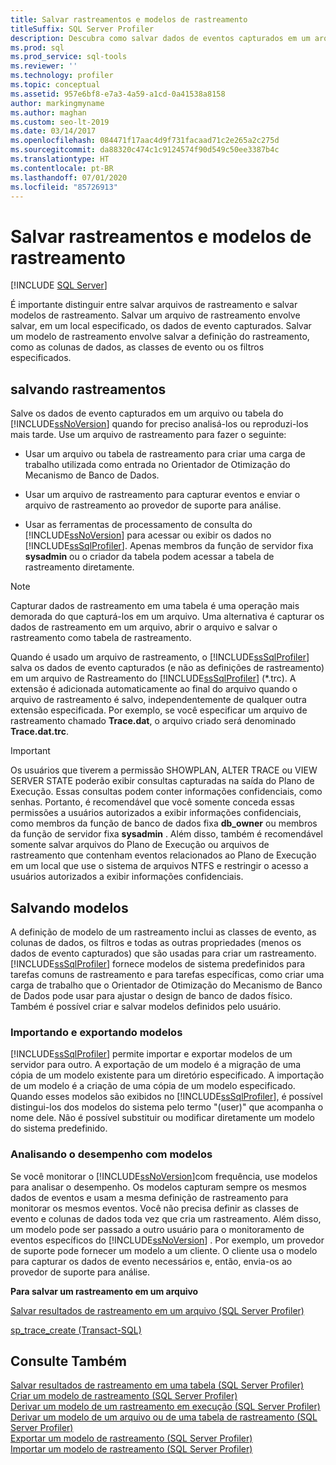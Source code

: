 ```yaml
---
title: Salvar rastreamentos e modelos de rastreamento
titleSuffix: SQL Server Profiler
description: Descubra como salvar dados de eventos capturados em um arquivo de rastreamento ou em uma tabela de banco de dados no SQL Server Profiler e como salvar modelos de rastreamento definidos pelo usuário.
ms.prod: sql
ms.prod_service: sql-tools
ms.reviewer: ''
ms.technology: profiler
ms.topic: conceptual
ms.assetid: 957e6bf8-e7a3-4a59-a1cd-0a41538a8158
author: markingmyname
ms.author: maghan
ms.custom: seo-lt-2019
ms.date: 03/14/2017
ms.openlocfilehash: 084471f17aac4d9f731facaad71c2e265a2c275d
ms.sourcegitcommit: da88320c474c1c9124574f90d549c50ee3387b4c
ms.translationtype: HT
ms.contentlocale: pt-BR
ms.lasthandoff: 07/01/2020
ms.locfileid: "85726913"
---
```

# <a name="save-traces-and-trace-templates"></a>Salvar rastreamentos e modelos de rastreamento

 [!INCLUDE [SQL Server](../../includes/applies-to-version/sqlserver.md)]

É importante distinguir entre salvar arquivos de rastreamento e salvar modelos de rastreamento. Salvar um arquivo de rastreamento envolve salvar, em um local especificado, os dados de evento capturados. Salvar um modelo de rastreamento envolve salvar a definição do rastreamento, como as colunas de dados, as classes de evento ou os filtros especificados.  
  
## <a name="saving-traces"></a>salvando rastreamentos  
 Salve os dados de evento capturados em um arquivo ou tabela do [!INCLUDE[ssNoVersion](../../includes/ssnoversion-md.md)] quando for preciso analisá-los ou reproduzi-los mais tarde. Use um arquivo de rastreamento para fazer o seguinte:  
  
-   Usar um arquivo ou tabela de rastreamento para criar uma carga de trabalho utilizada como entrada no Orientador de Otimização do Mecanismo de Banco de Dados.  
  
-   Usar um arquivo de rastreamento para capturar eventos e enviar o arquivo de rastreamento ao provedor de suporte para análise.  
  
-   Usar as ferramentas de processamento de consulta do [!INCLUDE[ssNoVersion](../../includes/ssnoversion-md.md)] para acessar ou exibir os dados no [!INCLUDE[ssSqlProfiler](../../includes/sssqlprofiler-md.md)]. Apenas membros da função de servidor fixa **sysadmin** ou o criador da tabela podem acessar a tabela de rastreamento diretamente.  
  
> [!NOTE]  
>  Capturar dados de rastreamento em uma tabela é uma operação mais demorada do que capturá-los em um arquivo. Uma alternativa é capturar os dados de rastreamento em um arquivo, abrir o arquivo e salvar o rastreamento como tabela de rastreamento.  
  
 Quando é usado um arquivo de rastreamento, o [!INCLUDE[ssSqlProfiler](../../includes/sssqlprofiler-md.md)] salva os dados de evento capturados (e não as definições de rastreamento) em um arquivo de Rastreamento do [!INCLUDE[ssSqlProfiler](../../includes/sssqlprofiler-md.md)] (\*.trc). A extensão é adicionada automaticamente ao final do arquivo quando o arquivo de rastreamento é salvo, independentemente de qualquer outra extensão especificada. Por exemplo, se você especificar um arquivo de rastreamento chamado **Trace.dat**, o arquivo criado será denominado **Trace.dat.trc**.  
  
> [!IMPORTANT]  
>  Os usuários que tiverem a permissão SHOWPLAN, ALTER TRACE ou VIEW SERVER STATE poderão exibir consultas capturadas na saída do Plano de Execução. Essas consultas podem conter informações confidenciais, como senhas. Portanto, é recomendável que você somente conceda essas permissões a usuários autorizados a exibir informações confidenciais, como membros da função de banco de dados fixa **db_owner** ou membros da função de servidor fixa **sysadmin** . Além disso, também é recomendável somente salvar arquivos do Plano de Execução ou arquivos de rastreamento que contenham eventos relacionados ao Plano de Execução em um local que use o sistema de arquivos NTFS e restringir o acesso a usuários autorizados a exibir informações confidenciais.  
  
## <a name="saving-templates"></a>Salvando modelos  
 A definição de modelo de um rastreamento inclui as classes de evento, as colunas de dados, os filtros e todas as outras propriedades (menos os dados de evento capturados) que são usadas para criar um rastreamento. [!INCLUDE[ssSqlProfiler](../../includes/sssqlprofiler-md.md)] fornece modelos de sistema predefinidos para tarefas comuns de rastreamento e para tarefas específicas, como criar uma carga de trabalho que o Orientador de Otimização do Mecanismo de Banco de Dados pode usar para ajustar o design de banco de dados físico. Também é possível criar e salvar modelos definidos pelo usuário.  
  
### <a name="importing-and-exporting-templates"></a>Importando e exportando modelos  
 [!INCLUDE[ssSqlProfiler](../../includes/sssqlprofiler-md.md)] permite importar e exportar modelos de um servidor para outro. A exportação de um modelo é a migração de uma cópia de um modelo existente para um diretório especificado. A importação de um modelo é a criação de uma cópia de um modelo especificado. Quando esses modelos são exibidos no [!INCLUDE[ssSqlProfiler](../../includes/sssqlprofiler-md.md)], é possível distingui-los dos modelos do sistema pelo termo "(user)" que acompanha o nome dele. Não é possível substituir ou modificar diretamente um modelo do sistema predefinido.  
  
### <a name="analyzing-performance-with-templates"></a>Analisando o desempenho com modelos  
 Se você monitorar o [!INCLUDE[ssNoVersion](../../includes/ssnoversion-md.md)]com frequência, use modelos para analisar o desempenho. Os modelos capturam sempre os mesmos dados de eventos e usam a mesma definição de rastreamento para monitorar os mesmos eventos. Você não precisa definir as classes de evento e colunas de dados toda vez que cria um rastreamento. Além disso, um modelo pode ser passado a outro usuário para o monitoramento de eventos específicos do [!INCLUDE[ssNoVersion](../../includes/ssnoversion-md.md)] . Por exemplo, um provedor de suporte pode fornecer um modelo a um cliente. O cliente usa o modelo para capturar os dados de evento necessários e, então, envia-os ao provedor de suporte para análise.  
  
 **Para salvar um rastreamento em um arquivo**  
  
 [Salvar resultados de rastreamento em um arquivo &#40;SQL Server Profiler&#41;](../../tools/sql-server-profiler/save-trace-results-to-a-file-sql-server-profiler.md)  
  
 [sp_trace_create &#40;Transact-SQL&#41;](../../relational-databases/system-stored-procedures/sp-trace-create-transact-sql.md)  
  
## <a name="see-also"></a>Consulte Também  
 [Salvar resultados de rastreamento em uma tabela &#40;SQL Server Profiler&#41;](../../tools/sql-server-profiler/save-trace-results-to-a-table-sql-server-profiler.md)   
 [Criar um modelo de rastreamento &#40;SQL Server Profiler&#41;](../../tools/sql-server-profiler/create-a-trace-template-sql-server-profiler.md)   
 [Derivar um modelo de um rastreamento em execução &#40;SQL Server Profiler&#41;](../../tools/sql-server-profiler/derive-a-template-from-a-running-trace-sql-server-profiler.md)   
 [Derivar um modelo de um arquivo ou de uma tabela de rastreamento &#40;SQL Server Profiler&#41;](../../tools/sql-server-profiler/derive-a-template-from-a-trace-file-or-trace-table-sql-server-profiler.md)   
 [Exportar um modelo de rastreamento &#40;SQL Server Profiler&#41;](../../tools/sql-server-profiler/export-a-trace-template-sql-server-profiler.md)   
 [Importar um modelo de rastreamento &#40;SQL Server Profiler&#41;](../../tools/sql-server-profiler/import-a-trace-template-sql-server-profiler.md)  
  
  
